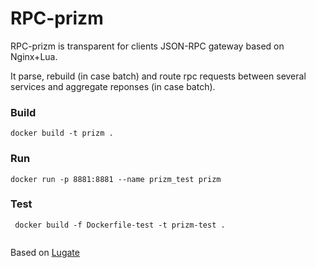 # RPC-prizm 
RPC-prizm is transparent for clients JSON-RPC gateway based on Nginx+Lua. 

It parse, rebuild (in case batch) and route rpc requests between several services and aggregate reponses (in case batch).     

### Build
```
docker build -t prizm .
```

### Run
```
docker run -p 8881:8881 --name prizm_test prizm
```

### Test
```
 docker build -f Dockerfile-test -t prizm-test .
 
```




Based on [Lugate](https://github.com/zinovyev/lugate)